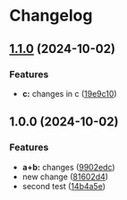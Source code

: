 # Changelog

## [1.1.0](https://github.com/MaximilianGewers/mono-repo-test/compare/pack-c@v1.0.0...pack-c@v1.1.0) (2024-10-02)


### Features

* **c:** changes in c ([19e9c10](https://github.com/MaximilianGewers/mono-repo-test/commit/19e9c10df738db1b44ed5a7538ae3b3add69c5b2))

## 1.0.0 (2024-10-02)


### Features

* **a+b:** changes ([9902edc](https://github.com/MaximilianGewers/mono-repo-test/commit/9902edcdfc29bbdd8f50c140e2fdc7d9dbff86bb))
* new change ([81602d4](https://github.com/MaximilianGewers/mono-repo-test/commit/81602d434aa29ac140b35586cfa848015024ec2c))
* second test ([14b4a5e](https://github.com/MaximilianGewers/mono-repo-test/commit/14b4a5eb104de9a05e4a6b09ae6dd6d249d2f898))
